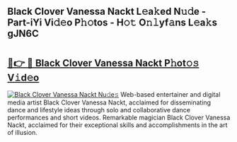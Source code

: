## Black Clover Vanessa Nackt L𝚎a𝚔ed N𝚞𝚍e - Part-iYi Vi𝚍𝚎o P𝚑𝚘tos - H𝚘𝚝 O𝚗𝚕yf𝚊ns L𝚎a𝚔s gJN6C

# <h2><a href="http://kfe5ff.oniu.top/?m=Black+Clover+Vanessa+Nackt">🔗👉 🔴 Black Clover Vanessa Nackt P𝚑ot𝚘𝚜 V𝚒d𝚎o</a></h2>

[![Black Clover Vanessa Nackt Nu𝚍e𝚜](https://i.imgur.com/0qMVB7G.gif)](http://kfe5ff.oniu.top/?m=Black+Clover+Vanessa+Nackt)
Web-based entertainer and digital media artist Black Clover Vanessa Nackt, acclaimed for disseminating dance and lifestyle ideas through solo and collaborative dance performances and short videos. Remarkable magician Black Clover Vanessa Nackt, acclaimed for their exceptional skills and accomplishments in the art of illusion.  
